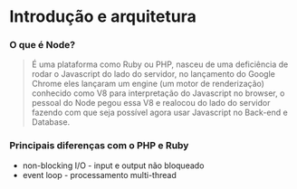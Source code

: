 # Introdução e arquitetura # 

### O que é Node? ###
> É uma plataforma como Ruby ou PHP, nasceu de uma deficiência de rodar o Javascript do lado do servidor, no lançamento do Google Chrome eles lançaram um engine (um motor de renderização) conhecido como V8 para interpretação do Javascript no browser, o pessoal do Node pegou essa V8 e realocou do lado do servidor fazendo com que seja possível agora usar Javascript no Back-end e Database.

### Principais diferenças com o PHP e Ruby ###
* non-blocking I/O - input e output não bloqueado
* event loop - processamento multi-thread